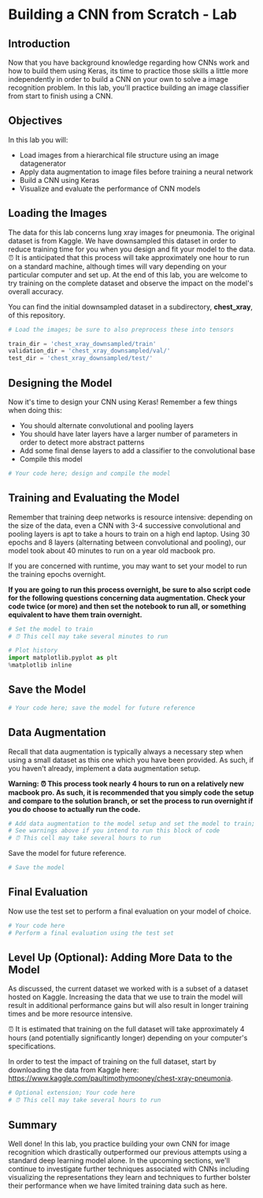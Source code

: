 
# Building a CNN from Scratch - Lab

## Introduction

Now that you have background knowledge regarding how CNNs work and how to build them using Keras, its time to practice those skills a little more independently in order to build a CNN on your own to solve a image recognition problem. In this lab, you'll practice building an image classifier from start to finish using a CNN.  

## Objectives

In this lab you will: 

- Load images from a hierarchical file structure using an image datagenerator 
- Apply data augmentation to image files before training a neural network 
- Build a CNN using Keras 
- Visualize and evaluate the performance of CNN models 

## Loading the Images

The data for this lab concerns lung xray images for pneumonia. The original dataset is from Kaggle. We have downsampled this dataset in order to reduce training time for you when you design and fit your model to the data. ⏰ It is anticipated that this process will take approximately one hour to run on a standard machine, although times will vary depending on your particular computer and set up. At the end of this lab, you are welcome to try training on the complete dataset and observe the impact on the model's overall accuracy. 

You can find the initial downsampled dataset in a subdirectory, **chest_xray**, of this repository. 


```python
# Load the images; be sure to also preprocess these into tensors 

train_dir = 'chest_xray_downsampled/train'
validation_dir = 'chest_xray_downsampled/val/'
test_dir = 'chest_xray_downsampled/test/' 
```

## Designing the Model

Now it's time to design your CNN using Keras! Remember a few things when doing this: 

- You should alternate convolutional and pooling layers
- You should have later layers have a larger number of parameters in order to detect more abstract patterns
- Add some final dense layers to add a classifier to the convolutional base 
- Compile this model 


```python
# Your code here; design and compile the model
```

## Training and Evaluating the Model

Remember that training deep networks is resource intensive: depending on the size of the data, even a CNN with 3-4 successive convolutional and pooling layers is apt to take a hours to train on a high end laptop. Using 30 epochs and 8 layers (alternating between convolutional and pooling), our model took about 40 minutes to run on a year old macbook pro.


If you are concerned with runtime, you may want to set your model to run the training epochs overnight.  

**If you are going to run this process overnight, be sure to also script code for the following questions concerning data augmentation. Check your code twice (or more) and then set the notebook to run all, or something equivalent to have them train overnight.** 


```python
# Set the model to train 
# ⏰ This cell may take several minutes to run 

```


```python
# Plot history
import matplotlib.pyplot as plt
%matplotlib inline

```

## Save the Model


```python
# Your code here; save the model for future reference 
```

## Data Augmentation

Recall that data augmentation is typically always a necessary step when using a small dataset as this one which you have been provided. As such, if you haven't already, implement a data augmentation setup.

**Warning: ⏰ This process took nearly 4 hours to run on a relatively new macbook pro. As such, it is recommended that you simply code the setup and compare to the solution branch, or set the process to run overnight if you do choose to actually run the code.** 


```python
# Add data augmentation to the model setup and set the model to train; 
# See warnings above if you intend to run this block of code 
# ⏰ This cell may take several hours to run 

```

Save the model for future reference.  


```python
# Save the model 

```

## Final Evaluation

Now use the test set to perform a final evaluation on your model of choice. 


```python
# Your code here 
# Perform a final evaluation using the test set
```

## Level Up (Optional): Adding More Data to the Model

As discussed, the current dataset we worked with is a subset of a dataset hosted on Kaggle. Increasing the data that we use to train the model will result in additional performance gains but will also result in longer training times and be more resource intensive.   

⏰ It is estimated that training on the full dataset will take approximately 4 hours (and potentially significantly longer) depending on your computer's specifications.

In order to test the impact of training on the full dataset, start by downloading the data from Kaggle here: https://www.kaggle.com/paultimothymooney/chest-xray-pneumonia.   


```python
# Optional extension; Your code here
# ⏰ This cell may take several hours to run 
```

## Summary

Well done! In this lab, you practice building your own CNN for image recognition which drastically outperformed our previous attempts using a standard deep learning model alone. In the upcoming sections, we'll continue to investigate further techniques associated with CNNs including visualizing the representations they learn and techniques to further bolster their performance when we have limited training data such as here.

